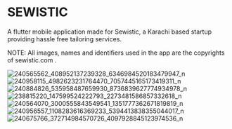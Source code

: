 # SEWISTIC

A flutter mobile application made for Sewistic, a Karachi based startup providing hassle free tailoring services.

NOTE: All images, names and identifiers used in the app are the copyrights of sewistic.com .

![240565562_408952137239328_6346984520183479947_n](https://user-images.githubusercontent.com/20271259/132123482-edbe39d8-16dc-4bf9-bc59-87f131bc3717.jpg)
![240958115_4982623231764470_7057445165173419311_n](https://user-images.githubusercontent.com/20271259/132123485-5fdf667d-2e84-4b9a-a95f-af3e3eb8862a.jpg)
![240884826_535958487659930_8736839627774934978_n](https://user-images.githubusercontent.com/20271259/132123489-a17c459b-6961-4b59-954c-2c8c0fe83d3c.jpg)
![238815220_147599524222793_2273481586857332618_n](https://user-images.githubusercontent.com/20271259/132123494-9fcf1204-d439-4ba0-bb4f-d86c86651b75.jpg)
![240564070_3000555843549541_1351777362671819819_n](https://user-images.githubusercontent.com/20271259/132123496-8b8c546c-06b7-4dfa-9f86-3f94b72e6ec7.jpg)
![240956557_1108283616369233_5394413838355044017_n](https://user-images.githubusercontent.com/20271259/132123499-9e6be125-45a0-4d13-9400-2b8128cd9278.jpg)
![240675766_372714984570726_4097928845123974536_n](https://user-images.githubusercontent.com/20271259/132123501-2f9e9754-60c0-4cf0-9301-895aa87bd87b.jpg)


